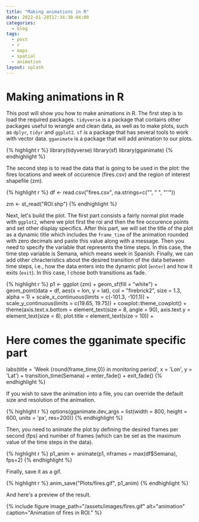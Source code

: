 ```yaml
---
title: "Making animations in R"
date: 2022-01-28T17:34:30-04:00
categories:
  - blog
tags:
  - post
  - r
  - maps
  - spatial
  - animation
layout: splash
---
```


# Making animations in R

This post will show you how to make animations in R. 
The first step is to load the required packages. `tidyverse` is a package that contains other packages useful to wrangle and clean data, as well as to make plots, such as `dplyr`, `tidyr` and `ggplot2`. `sf` is a package that has several tools to work with vector data. `gganimate` is a package that will add animation to our plots.

{% highlight r %}
library(tidyverse)
library(sf)
library(gganimate)
{% endhighlight %}

The second step is to read the data that is going to be used in the plot: the fires locations and week of occurence (fires.csv) and the region of interest shapefile (zm).

{% highlight r %}
df <- read.csv("fires.csv",
               na.strings=c("", " ", "''"))

zm <- st_read("ROI.shp")
{% endhighlight %}

Next, let's build the plot. The first part consists a fairly normal plot made with `ggplot2`, where we plot first the roi and then the fire occurence points and set other display specifics. After this part, we will set the title of the plot as a dynamic title which includes the `frame_time` of the animation rounded with zero decimals and paste this value along with a message. Then you need to specify the variable that represents the time steps. In this case, the time step variable is Semana, which means week in Spanish. Finally, we can add other chracteristics about the desired transition of the data between time steps, i.e., how the data enters into the dynamic plot (`enter`) and how it exits (`exit`). In this case, I chose both transitions as fade.

{% highlight r %}
p1 <- ggplot (zm) + 
  geom_sf(fill = "white") +
  geom_point(data = df, 
             aes(x = lon,
                 y = lat), 
             col = "firebrick2",
             size = 1.3,
             alpha = 1) +
  scale_x_continuous(limits = c(-101.3, -101.1)) + 
  scale_y_continuous(limits = c(19.65, 19.75)) + 
  cowplot::theme_cowplot() +
  theme(axis.text.x.bottom = element_text(size = 8,
                                          angle = 90),
        axis.text.y = element_text(size = 8),
        plot.title = element_text(size = 10)) +
  # Here comes the gganimate specific part
  labs(title = 'Week {round(frame_time,0)} in monitoring period', 
       x = 'Lon', y = 'Lat') +
  transition_time(Semana) +
  enter_fade() + 
  exit_fade() 
{% endhighlight %}

If you wish to save the animation into a file, you can override the default size and resolution of the animation.

{% highlight r %}
options(gganimate.dev_args = list(width = 800, 
                                  height = 600,
                                  units = 'px', 
                                  res=200))
{% endhighlight %}

Then, you need to animate the plot by defining the desired frames per second (fps) and number of frames (which can be set as the maximum value of the time steps in the data).

{% highlight r %}
p1_anim <- animate(p1, 
                   nframes = max(df$Semana), 
                   fps=2)
{% endhighlight %}

Finally, save it as a gif.

{% highlight r %}
anim_save("Plots/fires.gif",
          p1_anim)
{% endhighlight %}

And here's a preview of the result.

{% include figure image_path="/assets/images/fires.gif" alt="animation" caption="Animation of fires in ROI." %}